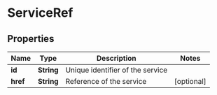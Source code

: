 # ServiceRef

## Properties
Name | Type | Description | Notes
------------ | ------------- | ------------- | -------------
**id** | **String** | Unique identifier of the service | 
**href** | **String** | Reference of the service |  [optional]
